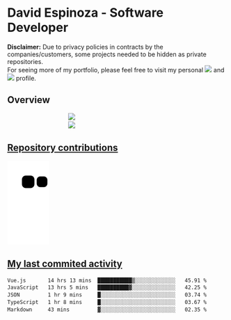 # David Espinoza - Software Developer
<div id="links">
  <p>
    <strong>Disclaimer:</strong> Due to privacy policies in contracts by the companies/customers, some projects needed to be hidden as private repositories. <br />
For seeing more of my portfolio, please feel free to visit my personal <a href="https://davidespinoza.dev" target="_blank"><img src="https://img.shields.io/badge/website-000000?style=for-the-badge&logo=About.me&logoColor=white" target="_blank"></a> and <a href="https://www.linkedin.com/in/despinozap" target="_blank"><img src="https://img.shields.io/badge/LinkedIn-0077B5?style=for-the-badge&logo=linkedin&logoColor=white" target="_blank"></a> profile.
  </p>
</div>

## Overview

<div id="stats">
  <a href="https://github.com/despinozap">
  <img height="180em" style="margin: 0em 10em;" src="https://github-readme-stats.vercel.app/api?username=despinozap&show_icons=true&include_all_commits=true&count_private=true&theme=default"/>
  <img height="180em" style="margin: 0em 10em;" src="https://github-readme-stats.vercel.app/api/top-langs/?username=despinozap&layout=compact&langs_count=7&theme=default"/>
</div>
 
## Repository contributions
<div id="snake"> 

  ![Snake animation](https://github.com/despinozap/despinozap/blob/output/github-contribution-grid-snake.svg)
</div>

## My last commited activity
<!--START_SECTION:waka-->

```txt
Vue.js       14 hrs 13 mins  ███████████▒░░░░░░░░░░░░░   45.91 %
JavaScript   13 hrs 5 mins   ██████████▓░░░░░░░░░░░░░░   42.25 %
JSON         1 hr 9 mins     █░░░░░░░░░░░░░░░░░░░░░░░░   03.74 %
TypeScript   1 hr 8 mins     █░░░░░░░░░░░░░░░░░░░░░░░░   03.67 %
Markdown     43 mins         ▓░░░░░░░░░░░░░░░░░░░░░░░░   02.35 %
```

<!--END_SECTION:waka-->
